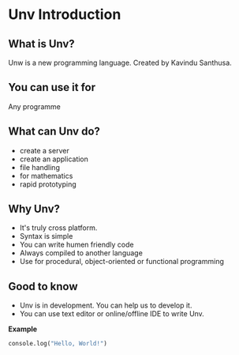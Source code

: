 # Unv Introduction
## What is Unv?
Unw is a new programming language. Created by Kavindu Santhusa.

## You can use it for

Any programme

## What can Unv do?
- create a server
- create an application
- file handling
- for mathematics
- rapid prototyping

## Why Unv?

- It's truly cross platform.
- Syntax is simple
- You can write humen friendly code
- Always compiled to another language
- Use for procedural, object-oriented or functional programming

## Good to know

- Unv is in development. You can help us to develop it.
- You can use text editor or online/offline IDE to write Unv.

**Example**
```py
console.log("Hello, World!")
```
